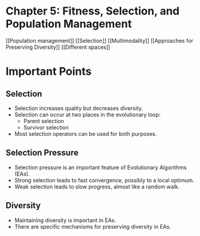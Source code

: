 # Chapter 5: Fitness, Selection, and Population Management

[[Population management]]
[[Selection]]
[[Multimodality]]
[[Approaches for Preserving Diversity]]
[[Different spaces]]

# Important Points

## Selection
- Selection increases quality but decreases diversity.
- Selection can occur at two places in the evolutionary loop:
    - Parent selection
    - Survivor selection
- Most selection operators can be used for both purposes.
## Selection Pressure
- Selection pressure is an important feature of Evolutionary Algorithms (EAs).
- Strong selection leads to fast convergence, possibly to a local optimum.
- Weak selection leads to slow progress, almost like a random walk.
## Diversity
- Maintaining diversity is important in EAs.
- There are specific mechanisms for preserving diversity in EAs.
